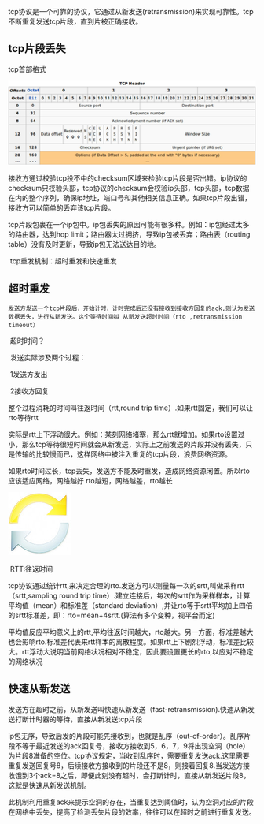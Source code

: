tcp协议是一个可靠的协议，它通过从新发送(retransmission)来实现可靠性。tcp不断重复发送tcp片段，直到片被正确接收。

## tcp片段丢失

tcp首部格式

![1569326677326](image/1569326677326.png)

接收方通过校验tcp投不中的checksum区域来检验tcp片段是否出错。ip协议的checksum只校验头部，tcp协议的checksum会校验ip头部，tcp头部，tcp数据在内的整个序列，确保ip地址，端口号和其他相关信息正确。如果tcp片段出错，接收方可以简单的丢弃该tcp片段。

​	tcp片段包裹在一个ip包中。ip包丢失的原因可能有很多种。例如：ip包经过太多的路由器，达到hop limit；路由器太过拥挤，导致ip包被丢弃；路由表（routing table）没有及时更新，导致ip包无法送达目的地。

​	tcp重发机制：超时重发和快速重发

## 超时重发

 	发送方发送一个tcp片段后，开始计时，计时完成后还没有接收到接收方回复的ack,则认为发送数据丢失，进行从新发送。这个等待时间叫 从新发送超时时间（rto ,retransmission timeout）

​	超时时间？

​	发送实际涉及两个过程：

​	1发送方发出

​	2接收方回复

整个过程消耗的时间叫往返时间（rtt,round trip time）.如果rtt固定，我们可以让rto等待rtt

实际是rtt上下浮动很大。例如：某刻网络堵塞，那么rtt就增加。如果rto设置过小，那么tcp等待很短时间就会从新发送，实际上之前发送的片段并没有丢失，只是传输的比较慢而已，这样网络中被注入重复的tcp片段，浪费网络资源。

如果rto时间过长，tcp丢失，发送方不能及时重发，造成网络资源闲置。所以rto应该适应网络，网络越好 rto越短，网络越差，rto越长

![1569326845490](image/1569326845490.png)

​																					RTT:往返时间

tcp协议通过统计rtt,来决定合理的rto.发送方可以测量每一次的srtt,叫做采样rtt（srtt,sampling round trip time）.建立连接后，每次的srtt作为采样样本，计算平均值（mean）和标准差（standard deviation）,并让rto等于srtt平均加上四倍的srtt标准差，即：rto=mean+4srtt.(算法有多个变种，视平台而定)

平均值反应平均意义上的rtt,平均往返时间越大，rto越大。另一方面，标准差越大也会影响rto.标准差代表来rtt样本的离散程度。如果rtt上下剧烈浮动，标准差比较大。rtt浮动大说明当前网络状况相对不稳定，因此要设置更长的rto,以应对不稳定的网络状况

## 快速从新发送

发送方在超时之前，从新发送叫快速从新发送（fast-retransmission).快速从新发送打断计时器的等待，直接从新发送tcp片段

ip包无序，导致后发的片段可能先接收到，也就是乱序（out-of-order）。乱序片段不等于最近发送的ack回复号，接收方接收到5，6，7，9将出现空洞（hole）为片段8准备的空位。tcp协议规定，当收到乱序时，需要重复发送ack.这里需要重复发送回复号8，后续接收方接收到的片段还不是8，则接着回复8.当发送方接收饿到3个ack=8之后，即便此刻没有超时，会打断计时，直接从新发送片段8，这就是快速从新发送机制。

​	此机制利用重复ack来提示空洞的存在，当重复达到阈值时，认为空洞对应的片段在网络中丢失，提高了检测丢失片段的效率，往往可以在超时之前进行重复发送。





